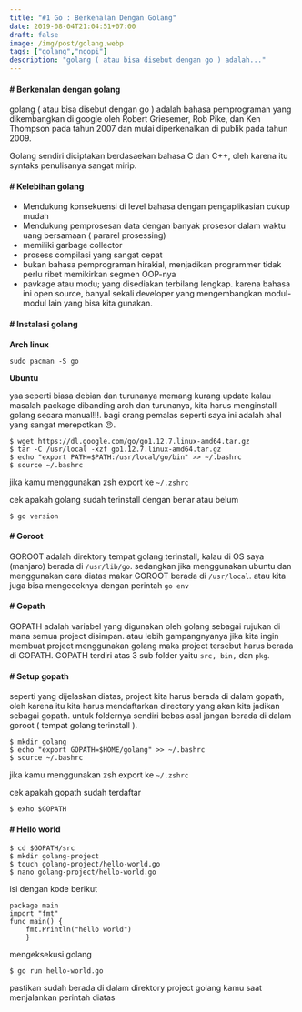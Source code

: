 ```yaml
---
title: "#1 Go : Berkenalan Dengan Golang"
date: 2019-08-04T21:04:51+07:00
draft: false
image: /img/post/golang.webp
tags: ["golang","ngopi"]
description: "golang ( atau bisa disebut dengan go ) adalah..."
---
```


#### # Berkenalan dengan golang

golang ( atau bisa disebut dengan go ) adalah bahasa pemprograman yang dikembangkan di google oleh Robert Griesemer, Rob Pike, dan Ken Thompson pada tahun 2007 dan mulai diperkenalkan di publik pada tahun 2009.

Golang sendiri diciptakan berdasaekan bahasa C dan C++, oleh karena itu syntaks penulisanya sangat mirip.

#### # Kelebihan golang

* Mendukung konsekuensi di level bahasa dengan pengaplikasian cukup mudah
* Mendukung pemprosesan data dengan banyak prosesor dalam waktu uang bersamaan ( pararel prosessing)
* memiliki garbage collector
* prosess compilasi yang sangat cepat
* bukan bahasa pemprograman hirakial, menjadikan programmer tidak perlu ribet memikirkan segmen OOP-nya
* pavkage atau modu; yang disediakan terbilang lengkap. karena bahasa ini open source, banyal sekali developer yang mengembangkan modul-modul lain yang bisa kita gunakan.

#### # Instalasi golang

<strong>Arch linux</strong>

    sudo pacman -S go

<strong>Ubuntu</strong>

yaa seperti biasa debian dan turunanya memang kurang update kalau masalah package dibanding arch dan turunanya, kita harus menginstall golang secara manual!!!. bagi orang pemalas seperti saya ini adalah ahal yang sangat merepotkan 😠.

    $ wget https://dl.google.com/go/go1.12.7.linux-amd64.tar.gz
    $ tar -C /usr/local -xzf go1.12.7.linux-amd64.tar.gz
    $ echo "export PATH=$PATH:/usr/local/go/bin" >> ~/.bashrc
    $ source ~/.bashrc

<div class="no-border">
jika kamu menggunakan zsh export ke <code>~/.zshrc</code>
</div>

cek apakah golang sudah terinstall dengan benar atau belum

    $ go version

#### # Goroot

GOROOT adalah direktory tempat golang terinstall, kalau di OS saya (manjaro) berada di <code>/usr/lib/go</code>. sedangkan jika menggunakan ubuntu dan menggunakan cara diatas makar GOROOT berada di <code>/usr/local</code>. atau kita juga bisa mengeceknya dengan perintah <code>go env</code>

#### # Gopath

GOPATH adalah variabel yang digunakan oleh golang sebagai rujukan di mana semua project disimpan. atau lebih gampangnyanya jika kita ingin membuat project menggunakan golang maka project tersebut harus berada di GOPATH. GOPATH terdiri atas 3 sub folder yaitu <code>src, bin,</code> dan <code>pkg</code>.

#### # Setup gopath

seperti  yang dijelaskan diatas, project kita harus berada di dalam gopath, oleh karena itu kita harus mendaftarkan directory yang akan kita jadikan sebagai gopath. untuk foldernya sendiri bebas asal jangan berada di dalam goroot ( tempat golang terinstall ).

    $ mkdir golang
    $ echo "export GOPATH=$HOME/golang" >> ~/.bashrc
    $ source ~/.bashrc

<div class="no-border">
jika kamu menggunakan zsh export ke <code>~/.zshrc</code>
</div>

cek apakah gopath sudah terdaftar

    $ exho $GOPATH

#### # Hello world

    $ cd $GOPATH/src
    $ mkdir golang-project
    $ touch golang-project/hello-world.go
    $ nano golang-project/hello-world.go

isi dengan kode berikut 

    package main
    import "fmt"
    func main() {
        fmt.Println("hello world")
        }

mengeksekusi golang

    $ go run hello-world.go

<div class="no-border">
pastikan sudah berada di dalam direktory project golang kamu saat menjalankan perintah diatas
</div>